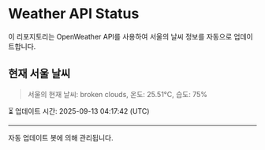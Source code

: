 
# Weather API Status

이 리포지토리는 OpenWeather API를 사용하여 서울의 날씨 정보를 자동으로 업데이트합니다.

## 현재 서울 날씨
> 서울의 현재 날씨: broken clouds, 온도: 25.51°C, 습도: 75%

⏳ 업데이트 시간: 2025-09-13 04:17:42 (UTC)

---
자동 업데이트 봇에 의해 관리됩니다.
